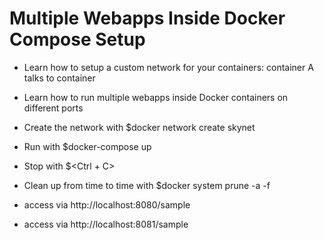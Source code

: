 # Multiple Webapps Inside Docker Compose Setup

- Learn how to setup a custom network for your containers: container A talks to container
- Learn how to run multiple webapps inside Docker containers on different ports

- Create the network with $docker network create skynet
- Run with $docker-compose up
- Stop with $<Ctrl + C>
- Clean up from time to time with $docker system prune -a -f

- access via http://localhost:8080/sample
- access via http://localhost:8081/sample

